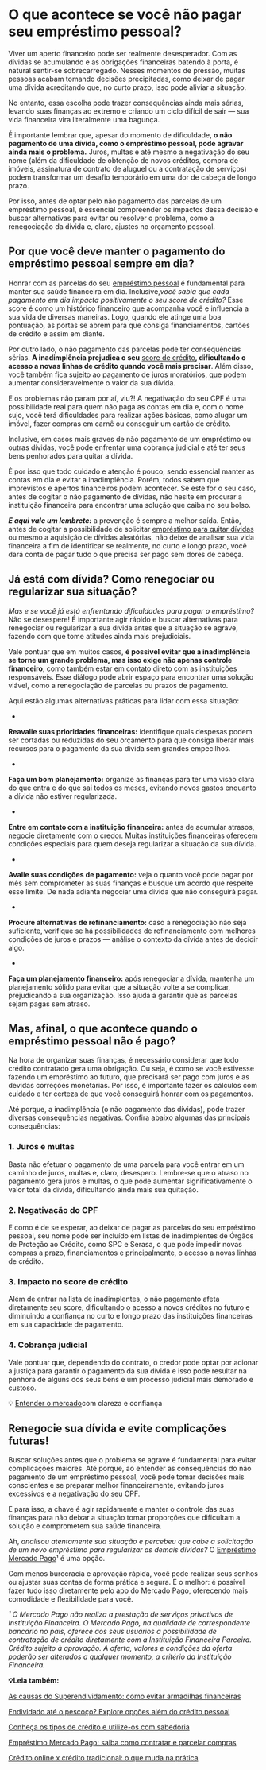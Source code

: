 # O que acontece se você não pagar seu empréstimo pessoal?

Viver um aperto financeiro pode ser realmente desesperador. Com as dívidas se acumulando e as obrigações financeiras batendo à porta, é natural sentir-se sobrecarregado. Nesses momentos de pressão, muitas pessoas acabam tomando decisões precipitadas, como deixar de pagar uma dívida acreditando que, no curto prazo, isso pode aliviar a situação.

No entanto, essa escolha pode trazer consequências ainda mais sérias, levando suas finanças ao extremo e criando um ciclo difícil de sair — sua vida financeira vira literalmente uma bagunça.

É importante lembrar que, apesar do momento de dificuldade, **o não pagamento de uma dívida, como o empréstimo pessoal, pode agravar ainda mais o problema.** Juros, multas e até mesmo a negativação do seu nome (além da dificuldade de obtenção de novos créditos, compra de imóveis, assinatura de contrato de aluguel ou a contratação de serviços) podem transformar um desafio temporário em uma dor de cabeça de longo prazo.

Por isso, antes de optar pelo não pagamento das parcelas de um empréstimo pessoal, é essencial compreender os impactos dessa decisão e buscar alternativas para evitar ou resolver o problema, como a renegociação da dívida e, claro, ajustes no orçamento pessoal.

## **Por que você deve manter o pagamento do empréstimo pessoal sempre em dia?**

Honrar com as parcelas do seu [empréstimo pessoal](https://meubolso.mercadopago.com.br/emprestimo-pessoal) é fundamental para manter sua saúde financeira em dia. Inclusive,*você sabia que cada pagamento em dia impacta positivamente o seu score de crédito?* Esse score é como um histórico financeiro que acompanha você e influencia a sua vida de diversas maneiras. Logo, quando ele atinge uma boa pontuação, as portas se abrem para que consiga financiamentos, cartões de crédito e assim em diante.

Por outro lado, o não pagamento das parcelas pode ter consequências sérias. **A inadimplência prejudica o seu** [score de crédito](https://meubolso.mercadopago.com.br/o-que-e-score-de-credito)**, dificultando o acesso a novas linhas de crédito quando você mais precisar**. Além disso, você também fica sujeito ao pagamento de juros moratórios, que podem aumentar consideravelmente o valor da sua dívida.

E os problemas não param por aí, viu?! A negativação do seu CPF é uma possibilidade real para quem não paga as contas em dia e, com o nome sujo, você terá dificuldades para realizar ações básicas, como alugar um imóvel, fazer compras em carnê ou conseguir um cartão de crédito.

Inclusive, em casos mais graves de não pagamento de um empréstimo ou outras dívidas, você pode enfrentar uma cobrança judicial e até ter seus bens penhorados para quitar a dívida.

É por isso que todo cuidado e atenção é pouco, sendo essencial manter as contas em dia e evitar a inadimplência. Porém, todos sabem que imprevistos e apertos financeiros podem acontecer. Se este for o seu caso, antes de cogitar o não pagamento de dívidas, não hesite em procurar a instituição financeira para encontrar uma solução que caiba no seu bolso.

***E aqui vale um lembrete:*** a prevenção é sempre a melhor saída. Então, antes de cogitar a possibilidade de solicitar [empréstimo para quitar dívidas](https://meubolso.mercadopago.com.br/emprestimo-para-quitar-dividas-mercado-pago) ou mesmo a aquisição de dívidas aleatórias, não deixe de analisar sua vida financeira a fim de identificar se realmente, no curto e longo prazo, você dará conta de pagar tudo o que precisa ser pago sem dores de cabeça.

## **Já está com dívida? Como renegociar ou regularizar sua situação?**

*Mas e se você já está enfrentando dificuldades para pagar o empréstimo?* Não se desespere! É importante agir rápido e buscar alternativas para renegociar ou regularizar a sua dívida antes que a situação se agrave, fazendo com que tome atitudes ainda mais prejudiciais.

Vale pontuar que em muitos casos, **é possível evitar que a inadimplência se torne um grande problema, mas isso exige não apenas controle financeiro**, como também estar em contato direto com as instituições responsáveis. Esse diálogo pode abrir espaço para encontrar uma solução viável, como a renegociação de parcelas ou prazos de pagamento.

Aqui estão algumas alternativas práticas para lidar com essa situação:

- 
**Reavalie suas prioridades financeiras:** identifique quais despesas podem ser cortadas ou reduzidas do seu orçamento para que consiga liberar mais recursos para o pagamento da sua dívida sem grandes empecilhos.

- 
**Faça um bom planejamento:** organize as finanças para ter uma visão clara do que entra e do que sai todos os meses, evitando novos gastos enquanto a dívida não estiver regularizada.

- 
**Entre em contato com a instituição financeira:** antes de acumular atrasos, negocie diretamente com o credor. Muitas instituições financeiras oferecem condições especiais para quem deseja regularizar a situação da sua dívida.

- 
**Avalie suas condições de pagamento:** veja o quanto você pode pagar por mês sem comprometer as suas finanças e busque um acordo que respeite esse limite. De nada adianta negociar uma dívida que não conseguirá pagar.

- 
**Procure alternativas de refinanciamento:** caso a renegociação não seja suficiente, verifique se há possibilidades de refinanciamento com melhores condições de juros e prazos — análise o contexto da dívida antes de decidir algo.

- 
**Faça um planejamento financeiro:** após renegociar a dívida, mantenha um planejamento sólido para evitar que a situação volte a se complicar, prejudicando a sua organização. Isso ajuda a garantir que as parcelas sejam pagas sem atraso.

## **Mas, afinal, o que acontece quando o empréstimo pessoal não é pago?**

Na hora de organizar suas finanças, é necessário considerar que todo crédito contratado gera uma obrigação. Ou seja, é como se você estivesse fazendo um empréstimo ao futuro, que precisará ser pago com juros e as devidas correções monetárias. Por isso, é importante fazer os cálculos com cuidado e ter certeza de que você conseguirá honrar com os pagamentos.

Até porque, a inadimplência (o não pagamento das dívidas), pode trazer diversas consequências negativas. Confira abaixo algumas das principais consequências:

### **1. Juros e multas**

Basta não efetuar o pagamento de uma parcela para você entrar em um caminho de juros, multas e, claro, desespero. Lembre-se que o atraso no pagamento gera juros e multas, o que pode aumentar significativamente o valor total da dívida, dificultando ainda mais sua quitação.

### **2. Negativação do CPF**

E como é de se esperar, ao deixar de pagar as parcelas do seu empréstimo pessoal, seu nome pode ser incluído em listas de inadimplentes de Órgãos de Proteção ao Crédito, como SPC e Serasa, o que pode impedir novas compras a prazo, financiamentos e principalmente, o acesso a novas linhas de crédito.

### **3. Impacto no score de crédito**

Além de entrar na lista de inadimplentes, o não pagamento afeta diretamente seu score, dificultando o acesso a novos créditos no futuro e diminuindo a confiança no curto e longo prazo das instituições financeiras em sua capacidade de pagamento.

### **4. Cobrança judicial**

Vale pontuar que, dependendo do contrato, o credor pode optar por acionar a justiça para garantir o pagamento da sua dívida e isso pode resultar na penhora de alguns dos seus bens e um processo judicial mais demorado e custoso.

💡 [Entender o mercado](https://meubolso.mercadopago.com.br/guia-para-entender-o-mercado)com clareza e confiança

## **Renegocie sua dívida e evite complicações futuras!**

Buscar soluções antes que o problema se agrave é fundamental para evitar complicações maiores. Até porque, ao entender as consequências do não pagamento de um empréstimo pessoal, você pode tomar decisões mais conscientes e se preparar melhor financeiramente, evitando juros excessivos e a negativação do seu CPF.

E para isso, a chave é agir rapidamente e manter o controle das suas finanças para não deixar a situação tomar proporções que dificultam a solução e comprometem sua saúde financeira.

Ah, *analisou atentamente sua situação e percebeu que cabe a solicitação de um novo empréstimo para regularizar as demais dívidas?* O [Empréstimo Mercado Pago](https://meubolso.mercadopago.com.br/emprestimo-mercado-pago-solucoes-financeiras)¹ é uma opção.

Com menos burocracia e aprovação rápida, você pode realizar seus sonhos ou ajustar suas contas de forma prática e segura. E o melhor: é possível fazer tudo isso diretamente pelo app do Mercado Pago, oferecendo mais comodidade e flexibilidade para você.

*¹ O Mercado Pago não realiza a prestação de serviços privativos de Instituição Financeira. O Mercado Pago, na qualidade de correspondente bancário no país, oferece aos seus usuários a possibilidade de contratação de crédito diretamente com a Instituição Financeira Parceira. Crédito sujeito à aprovação. A oferta, valores e condições da oferta poderão ser alterados a qualquer momento, a critério da Instituição Financeira.*

**💡Leia também:**

[As causas do Superendividamento: como evitar armadilhas financeiras](https://meubolso.mercadopago.com.br/o-que-e-superendividamento-e-suas-causas)

[Endividado até o pescoço? Explore opções além do crédito pessoal](https://meubolso.mercadopago.com.br/opcoes-alem-do-credito-pessoal)

[Conheça os tipos de crédito e utilize-os com sabedoria](https://meubolso.mercadopago.com.br/tipos-de-credito)

[Empréstimo Mercado Pago: saiba como contratar e parcelar compras](https://meubolso.mercadopago.com.br/emprestimo-mercado-pago-tudo-que-voce-precisa-saber)

[Crédito online x crédito tradicional: o que muda na prática](https://meubolso.mercadopago.com.br/credito-online-x-credito-tradicional-o-que-muda-na-pratica)